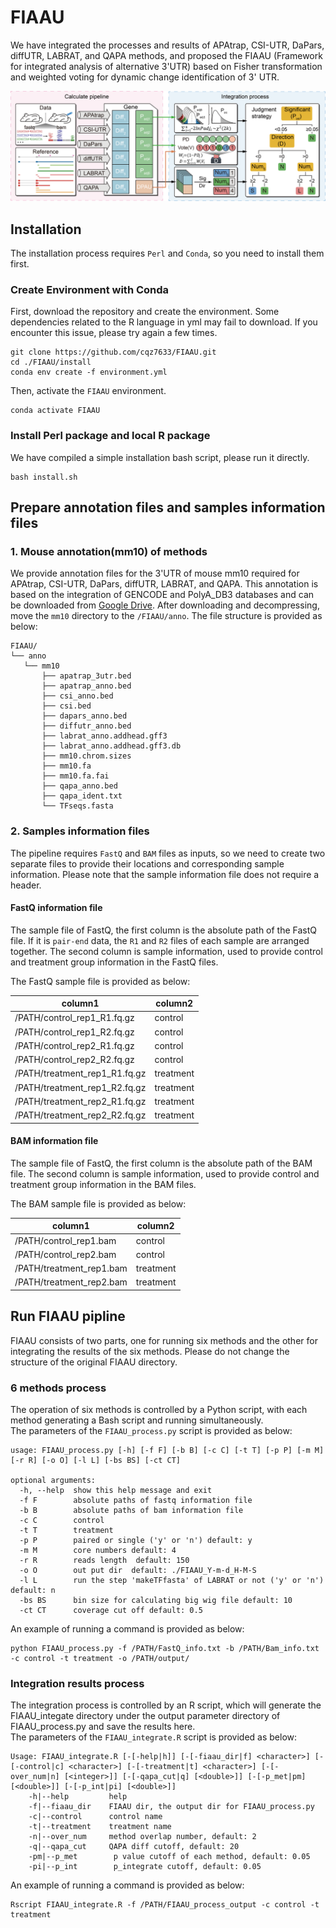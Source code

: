 # FIAAU
We have integrated the processes and results of APAtrap, CSI-UTR, DaPars, diffUTR, LABRAT, and QAPA methods, and proposed the FIAAU (Framework for integrated analysis of alternative 3'UTR) based on Fisher transformation and weighted voting for dynamic change identification of 3' UTR.

![Overview](./images/FIAAU_pipline.png)

## Installation
The installation process requires `Perl` and `Conda`, so you need to install them first.

### Create Environment with Conda
First, download the repository and create the environment. Some dependencies related to the R language in yml may fail to download. If you encounter this issue, please try again a few times.

```
git clone https://github.com/cqz7633/FIAAU.git
cd ./FIAAU/install
conda env create -f environment.yml
```

Then, activate the `FIAAU` environment.

```
conda activate FIAAU
```

### Install Perl package and local R package
We have compiled a simple installation bash script, please run it directly.

```
bash install.sh
```

## Prepare annotation files and samples information files

### 1. Mouse annotation(mm10) of methods

We provide annotation files for the 3'UTR of mouse mm10 required for APAtrap, CSI-UTR, DaPars, diffUTR, LABRAT, and QAPA. This annotation is based on the integration of GENCODE and PolyA_DB3 databases and can be downloaded from [Google Drive](https://drive.google.com/file/d/1ki3yKC0YcGy36pWV0XFleV3_Za3rh7aQ/view?usp=drive_link).
After downloading and decompressing, move the `mm10` directory to the `/FIAAU/anno`. The file structure is provided as below:
```
FIAAU/  
└── anno  
   └── mm10  
       ├── apatrap_3utr.bed  
       ├── apatrap_anno.bed  
       ├── csi_anno.bed  
       ├── csi.bed  
       ├── dapars_anno.bed  
       ├── diffutr_anno.bed  
       ├── labrat_anno.addhead.gff3  
       ├── labrat_anno.addhead.gff3.db  
       ├── mm10.chrom.sizes  
       ├── mm10.fa  
       ├── mm10.fa.fai  
       ├── qapa_anno.bed  
       ├── qapa_ident.txt  
       └── TFseqs.fasta
```

### 2. Samples information files

The pipeline requires `FastQ` and `BAM` files as inputs, so we need to create two separate files to provide their locations and corresponding sample information. Please note that the sample information file does not require a header.

#### FastQ information file
The sample file of FastQ, the first column is the absolute path of the FastQ file. If it is `pair-end` data, the `R1` and `R2` files of each sample are arranged together. The second column is sample information, used to provide control and treatment group information in the FastQ files.

The FastQ sample file is provided as below:

| column1| column2 |
|--------|---------|
| /PATH/control_rep1_R1.fq.gz | control |
| /PATH/control_rep1_R2.fq.gz | control |
| /PATH/control_rep2_R1.fq.gz | control |
| /PATH/control_rep2_R2.fq.gz | control |
| /PATH/treatment_rep1_R1.fq.gz | treatment |
| /PATH/treatment_rep1_R2.fq.gz | treatment |
| /PATH/treatment_rep2_R1.fq.gz | treatment |
| /PATH/treatment_rep2_R2.fq.gz | treatment |

#### BAM information file
The sample file of FastQ, the first column is the absolute path of the BAM file. The second column is sample information, used to provide control and treatment group information in the BAM files.

The BAM sample file is provided as below:

| column1| column2 |
|--------|---------|
| /PATH/control_rep1.bam| control |
| /PATH/control_rep2.bam | control |
| /PATH/treatment_rep1.bam | treatment |
| /PATH/treatment_rep2.bam | treatment |

## Run FIAAU pipline

FIAAU consists of two parts, one for running six methods and the other for integrating the results of the six methods. Please do not change the structure of the original FIAAU directory.

### 6 methods process

The operation of six methods is controlled by a Python script, with each method generating a Bash script and running simultaneously.  
The parameters of the `FIAAU_process.py` script is provided as below:

```
usage: FIAAU_process.py [-h] [-f F] [-b B] [-c C] [-t T] [-p P] [-m M] [-r R] [-o O] [-l L] [-bs BS] [-ct CT]

optional arguments:
  -h, --help  show this help message and exit
  -f F        absolute paths of fastq information file
  -b B        absolute paths of bam information file
  -c C        control
  -t T        treatment
  -p P        paired or single ('y' or 'n') default: y
  -m M        core numbers default: 4
  -r R        reads length  default: 150
  -o O        out put dir  default: ./FIAAU_Y-m-d_H-M-S
  -l L        run the step 'makeTFfasta' of LABRAT or not ('y' or 'n') default: n
  -bs BS      bin size for calculating big wig file default: 10
  -ct CT      coverage cut off default: 0.5
```
An example of running a command is provided as below:

```
python FIAAU_process.py -f /PATH/FastQ_info.txt -b /PATH/Bam_info.txt -c control -t treatment -o /PATH/output/
```

### Integration results process

The integration process is controlled by an R script, which will generate the FIAAU_integate directory under the output parameter directory of FIAAU_process.py and save the results here.  
The parameters of the `FIAAU_integrate.R` script is provided as below:
```
Usage: FIAAU_integrate.R [-[-help|h]] [-[-fiaau_dir|f] <character>] [-[-control|c] <character>] [-[-treatment|t] <character>] [-[-over_num|n] [<integer>]] [-[-qapa_cut|q] [<double>]] [-[-p_met|pm] [<double>]] [-[-p_int|pi] [<double>]]
    -h|--help         help
    -f|--fiaau_dir    FIAAU dir, the output dir for FIAAU_process.py
    -c|--control      control name
    -t|--treatment    treatment name
    -n|--over_num     method overlap number, default: 2
    -q|--qapa_cut     QAPA diff cutoff, default: 20
    -pm|--p_met        p value cutoff of each method, default: 0.05
    -pi|--p_int        p_integrate cutoff, default: 0.05
```
An example of running a command is provided as below:

```
Rscript FIAAU_integrate.R -f /PATH/FIAAU_process_output -c control -t treatment
```
